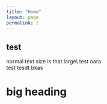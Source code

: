 ```yaml
---
title: "Home"
layout: page
permalink: /
---
```


## test

normal text size is that large\\
test oara  
test
tesdt
bkas

# big heading
